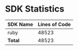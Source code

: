 # SDK Statistics

| SDK Name | Lines of Code |
| -------- | ------------- |
| ruby | 48523 |
| **Total** | 48523 |
